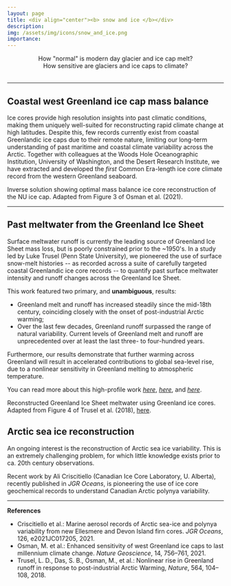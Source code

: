```yaml
---
layout: page
title: <div align="center"><b> snow and ice </b></div>
description:
img: /assets/img/icons/snow_and_ice.png
importance:
---
```

<div align="center"><it> How "normal" is modern day glacier and ice cap melt? <br> How sensitive are glaciers and ice caps to climate? </it></div>
<br>

***

## Coastal west Greenland ice cap mass balance

Ice cores provide high resolution insights into past climatic conditions, making them uniquely well-suited for reconstructing rapid climate change at high latitudes. Despite this, few records currently exist from coastal Greenlandic ice caps due to their remote nature, limiting our long-term understanding of past maritime and coastal climate variability across the Arctic. Together with colleagues at the Woods Hole Oceanographic Institution, University of Washington, and the Desert Research Institute, we have extracted and developed the *first* Common Era-length ice core climate record from the western Greenland seaboard.

<!-- Through application of a unique, glacier-flow inversion methodology paired to high-precision geochemical measurements, we used this record to reconstruct past changes in ice cap accumulation with a high degree of accuracy. -->

<!-- First, we find strong evidence of abrupt and previously unknown hydroclimatic changes in west Greenland during the last millennium.  These changes illuminate both an enhanced sensitivity in coastal Greenlandic ice caps to past climatic forcing, while differing significantly from coeval high-elevation, interior Greenland ice core records that have previously been invoked in the interpretation of coastal climate conditions.  Further, we demonstrate a robust positive association between coastal west Greenland glacier growth and regional temperature variability during the last millennium, contrasting the strongly negative relationship observed across most Greenland glaciers today and predicted under future warming scenarios.   -->

<div class="row justify-content-sm-center">
    <div class="col-sm mt-3 mt-md-0">
        <img class="img-fluid rounded z-depth-1" src="{{ '/assets/img/projects/NU_web.png' | relative_url }}" alt="" title="NU ice core inversion"/>
    </div>
</div>
<div class="caption">
      Inverse solution showing optimal mass balance ice core reconstruction of the NU ice cap. Adapted from Figure 3 of Osman et al. (2021).
</div>

***

## Past meltwater from the Greenland Ice Sheet

Surface meltwater runoff is currently the leading source of Greenland Ice Sheet mass loss, but is poorly constrained prior to the ~1950's. In a study led by Luke Trusel (Penn State University), we pioneered the use of surface snow-melt histories -- as recorded across a suite of carefully targeted coastal Greenlandic ice core records -- to quantify past surface meltwater intensity and runoff changes across the Greenland Ice Sheet.  

This work featured two primary, and **unambiguous**, results:
* Greenland melt and runoff has increased steadily since the mid-18th century, coinciding closely with the onset of post-industrial
Arctic warming;
* Over the last few decades, Greenland runoff surpassed the range of natural variability.  Current levels of Greenland melt and runoff are unprecedented over at least the last three- to four-hundred years.

Furthermore, our results demonstrate that further warming across Greenland will result in accelerated contributions to global sea-level rise, due to a nonlinear sensitivity in Greenland melting to atmospheric temperature.  

You can read more about this high-profile work <i><a href="https://www.nytimes.com/2019/01/21/climate/greenland-ice.html" target="_blank">here</a></i>, <i><a href="https://www.nationalgeographic.com/environment/article/greenland-ice-sheet-is-melting-faster-than-in-the-last-350-years" target="_blank">here</a></i>, and <i><a href="https://www.whoi.edu/press-room/news-release/greenland-ice-sheet-melt-off-the-charts-compared-with-past-four-centuries" target="_blank">here</a></i>.

<div class="row justify-content-sm-center">
    <div class="col-sm mt-3 mt-md-0">
        <img class="img-fluid rounded z-depth-1" src="{{ '/assets/img/projects/trusel_rec.png' | relative_url }}" alt="" title="Trusel GrIS meltwater reconstruction"/>
    </div>
</div>
<div class="caption">
    Reconstructed Greenland Ice Sheet meltwater using Greenland ice cores.  Adapted from Figure 4 of Trusel et al. (2018), <a href="https://www.nature.com/articles/s41586-018-0752-4" target="_blank">here</a>.
</div>

## Arctic sea ice reconstruction

An ongoing interest is the reconstruction of Arctic sea ice variability.  This is an extremely challenging problem, for which little knowledge exists prior to ca. 20th century observations.  

Recent work by Ali Criscitiello (Canadian Ice Core Laboratory, U. Alberta), recently published in *JGR Oceans*, is pioneering the use of ice core geochemical records to understand Canadian Arctic polynya variability.  

***

**References**

* Criscitiello et al.: Marine aerosol records of Arctic sea-ice and polynya variability from new Ellesmere and Devon Island firn cores. *JGR Oceans*, 126, e2021JC017205, 2021.
* Osman, M. et al.: Enhanced sensitivity of west Greenland ice caps to last millennium climate change. *Nature Geoscience*, 14, 756–761, 2021.
* Trusel, L. D., Das, S. B., Osman, M., et al.: Nonlinear rise in Greenland runoff in response to post-industrial Arctic Warming, *Nature*, 564, 104–108, 2018.
